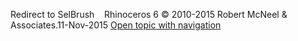 ---
---

Redirect to SelBrush&#160;
&#160;
Rhinoceros 6 © 2010-2015 Robert McNeel &amp; Associates.11-Nov-2015
 [Open topic with navigation](selbrush.html) 

